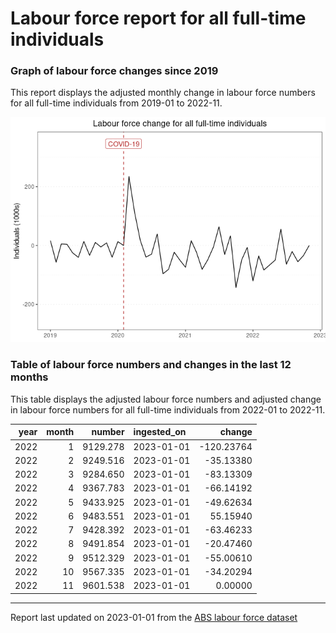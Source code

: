 Labour force report for all full-time individuals
================

### Graph of labour force changes since 2019

This report displays the adjusted monthly change in labour force numbers
for all full-time individuals from 2019-01 to 2022-11.

![](all_full-time_report_files/figure-gfm/unnamed-chunk-2-1.png)<!-- -->

### Table of labour force numbers and changes in the last 12 months

This table displays the adjusted labour force numbers and adjusted
change in labour force numbers for all full-time individuals from
2022-01 to 2022-11.

| year | month |   number | ingested_on |     change |
|-----:|------:|---------:|:------------|-----------:|
| 2022 |     1 | 9129.278 | 2023-01-01  | -120.23764 |
| 2022 |     2 | 9249.516 | 2023-01-01  |  -35.13380 |
| 2022 |     3 | 9284.650 | 2023-01-01  |  -83.13309 |
| 2022 |     4 | 9367.783 | 2023-01-01  |  -66.14192 |
| 2022 |     5 | 9433.925 | 2023-01-01  |  -49.62634 |
| 2022 |     6 | 9483.551 | 2023-01-01  |   55.15940 |
| 2022 |     7 | 9428.392 | 2023-01-01  |  -63.46233 |
| 2022 |     8 | 9491.854 | 2023-01-01  |  -20.47460 |
| 2022 |     9 | 9512.329 | 2023-01-01  |  -55.00610 |
| 2022 |    10 | 9567.335 | 2023-01-01  |  -34.20294 |
| 2022 |    11 | 9601.538 | 2023-01-01  |    0.00000 |

------------------------------------------------------------------------

Report last updated on 2023-01-01 from the [ABS labour force
dataset](https://www.abs.gov.au/statistics/labour/employment-and-unemployment/labour-force-australia/latest-release)
